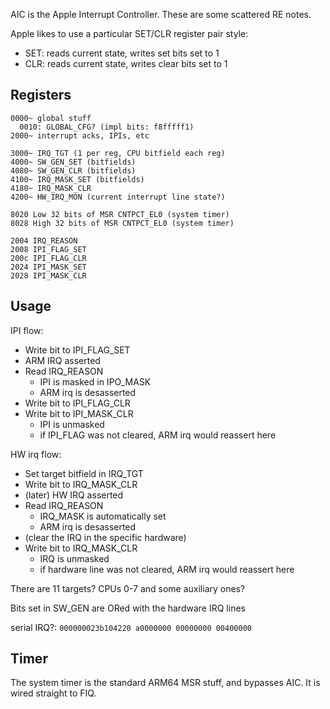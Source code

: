AIC is the Apple Interrupt Controller. These are some scattered RE notes.

Apple likes to use a particular SET/CLR register pair style:

* SET: reads current state, writes set bits set to 1
* CLR: reads current state, writes clear bits set to 1

## Registers

```
0000~ global stuff
  0010: GLOBAL_CFG? (impl bits: f8fffff1)
2000~ interrupt acks, IPIs, etc

3000~ IRQ_TGT (1 per reg, CPU bitfield each reg)
4000~ SW_GEN_SET (bitfields)
4080~ SW_GEN_CLR (bitfields)
4100~ IRQ_MASK_SET (bitfields)
4180~ IRQ_MASK_CLR
4200~ HW_IRQ_MON (current interrupt line state?)

8020 Low 32 bits of MSR CNTPCT_EL0 (system timer)
8028 High 32 bits of MSR CNTPCT_EL0 (system timer)

2004 IRQ_REASON
2008 IPI_FLAG_SET
200c IPI_FLAG_CLR
2024 IPI_MASK_SET
2028 IPI_MASK_CLR
```

## Usage

IPI flow:

* Write bit to IPI_FLAG_SET
* ARM IRQ asserted
* Read IRQ_REASON
    * IPI is masked in IPO_MASK
    * ARM irq is desasserted
* Write bit to IPI_FLAG_CLR
* Write bit to IPI_MASK_CLR
    * IPI is unmasked
    * if IPI_FLAG was not cleared, ARM irq would reassert here

HW irq flow:

* Set target bitfield in IRQ_TGT
* Write bit to IRQ_MASK_CLR
* (later) HW IRQ asserted
* Read IRQ_REASON
    * IRQ_MASK is automatically set
    * ARM irq is desasserted
* (clear the IRQ in the specific hardware)
* Write bit to IRQ_MASK_CLR
    * IRQ is unmasked
    * if hardware line was not cleared, ARM irq would reassert here

There are 11 targets? CPUs 0-7 and some auxiliary ones?
        
Bits set in SW_GEN are ORed with the hardware IRQ lines
        
serial IRQ?: `000000023b104220 a0000000 00000000 00400000`


## Timer

The system timer is the standard ARM64 MSR stuff, and bypasses AIC. It is wired straight to FIQ.